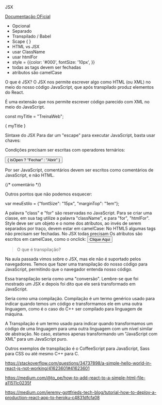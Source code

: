 JSX 

[Documentação OFicial](https://pt-br.reactjs.org/docs/introducing-jsx.html)


- Opcional
- Separado
- Transpilado / Babel
- Scape {
} 
- HTML vs JSX
 - usar ClassName
 - usar htmlFor
 - style = {{color: '#000', fontSize: '10px', }}
- todas as tags devem ser fechadas
- atributos são camelCase



O que é JSX?
O JSX nos permite escrever algo como HTML (ou XML) no meio do nosso código JavaScript, que após transpilado produz elementos do React.

É uma extensão que nos permite escrever código parecido com XML no meio do JavaScript.



const myTitle = "TreinaWeb";
<div>{ myTitle }</div>


Sintaxe do JSX
Para dar um "escape" para executar JavaScript, basta usar chaves:

Condições precisam ser escritas com operadores ternários:

<button>
    {
        isOpen ? "Fechar" : "Abrir"
    }
</button>


Por ser JavaScript, comentários devem ser escritos como comentários de JavaScript, e não HTML.


{/* comentário */}

Outros pontos que não podemos esquecer:

var meuEstilo = {"fontSize": "15px", "marginTop": "1em"};
<span style={meuEstilo} ></span>


A palavra "class" e "for" são reservadas no JavaScript. Para se criar uma classe, em sua tag utilize a palavra "className", e para "for", "htmlFor".
Style deve ser um objeto e o nome dos atributos, ao invés de serem separados por traço, devem estar em camelCase:
No HTML5 algumas tags não precisam ser fechadas. No JSX todas precisam
Os atributos são escritos em camelCase, como o onclick:
<button onClick={minhaFuncao} >Clique Aqui</button>



> O que é transpilação?

Na aula passada vimos sobre o JSX, mas ele não é suportado pelos navegadores. Temos que fazer uma transpilação do nosso código para JavaScript, permitindo que o navegador entenda nosso código.

Essa transpilação seria como uma "conversão". Lembre-se que foi mostrado um JSX e depois foi dito que ele será transformado em JavaScript.

Seria como uma compilação. Compilação é um termo genérico usado para indicar quando temos um código e transformamos ele em uma outra linguagem, como é o caso do C++ ser compilado para linguagem de máquina.

A Transpilação é um termo usado para indicar quando transformamos um código de uma linguagem para uma outra linguagem com um nível similar de abstração. No caso, estamos apenas transformando um "JavaScript com XML" para um JavaScript puro.

Outros exemplos de transpilação é o CoffeeScript para JavaScript, Sass para CSS ou até mesmo C++ para C.

https://stackoverflow.com/questions/34737898/a-simple-hello-world-in-react-js-not-working/41623601#41623601

https://medium.com/@to_pe/how-to-add-react-to-a-simple-html-file-a11511c0235f

https://medium.com/jeremy-gottfrieds-tech-blog/tutorial-how-to-deploy-a-production-react-app-to-heroku-c4831dfcfa08

